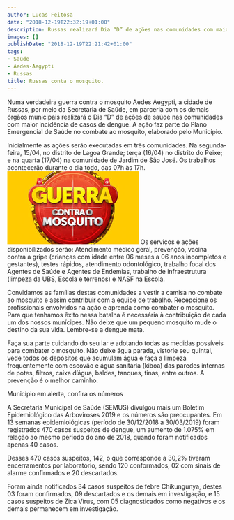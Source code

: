 ```yaml
---
author: Lucas Feitosa
date: "2018-12-19T22:32:19+01:00"
description: Russas realizará Dia “D” de ações nas comunidades com maior incidência de casos de dengue.
images: []
publishDate: "2018-12-19T22:21:42+01:00"
tags:
- Saúde
- Aedes-Aegypti
- Russas
title: Russas conta o mosquito.
---
```


Numa verdadeira guerra contra o mosquito Aedes Aegypti, a cidade de Russas, por meio da Secretaria de Saúde, em parceria com os demais órgãos municipais realizará o Dia “D” de ações de saúde nas comunidades com maior incidência de casos de dengue. A ação faz parte do Plano Emergencial de Saúde no combate ao mosquito, elaborado pelo Município.


Inicialmente as ações serão executadas em três comunidades. Na segunda-feira, 15/04, no distrito de Lagoa Grande; terça (16/04) no distrito do Peixe; e na quarta (17/04) na comunidade de Jardim de São José. Os trabalhos acontecerão durante o dia todo, das 07h às 17h.
![imagem de noticia guerra conta mosquito](./images/noticia-rus-1.jpg)
Os serviços e ações disponibilizados serão: Atendimento médico geral, prevenção, vacina contra a gripe (crianças com idade entre 06 meses a 06 anos incompletos e gestantes), testes rápidos, atendimento odontológico, trabalho focal dos Agentes de Saúde e Agentes de Endemias, trabalho de infraestrutura (limpeza da UBS, Escola e terrenos) e NASF na Escola.

Convidamos as famílias destas comunidades a vestir a camisa no combate ao mosquito e assim contribuir com a equipe de trabalho. Recepcione os profissionais envolvidos na ação e aprenda como combater o mosquito. Para que tenhamos êxito nessa batalha é necessária à contribuição de cada um dos nossos munícipes. Não deixe que um pequeno mosquito mude o destino da sua vida. Lembre-se a dengue mata.

Faça sua parte cuidando do seu lar e adotando todas as medidas possíveis para combater o mosquito. Não deixe água parada, vistorie seu quintal, vede todos os depósitos que acumulam água e faça a limpeza frequentemente com escovão e água sanitária (kiboa) das paredes internas de potes, filtros, caixa d’água, baldes, tanques, tinas, entre outros. A prevenção é o melhor caminho.

Município em alerta, confira os números

A Secretaria Municipal de Saúde (SEMUS) divulgou mais um Boletim Epidemiológico das Arboviroses 2019 e os números são preocupantes.  Em 13 semanas epidemiológicas (período de 30/12/2018 a 30/03/2019) foram registrados 470 casos suspeitos de dengue, um aumento de 1.075% em relação ao mesmo período do ano de 2018, quando foram notificados apenas 40 casos.

Desses 470 casos suspeitos, 142, o que corresponde a 30,2% tiveram encerramentos por laboratório, sendo 120 conformados, 02 com sinais de alarme confirmados e 20 descartados.

Foram ainda notificados 34 casos suspeitos de febre Chikungunya, destes 03 foram confirmados, 09 descartados e os demais em investigação, e 15 casos suspeitos de Zica Vírus, com 05 diagnosticados como negativos e os demais permanecem em investigação.